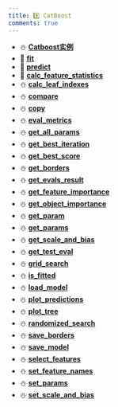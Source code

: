 ```yaml
---
title: 9️⃣ CatBoost
comments: true
---
```


<div class="grid cards" markdown>

- ⛄ [__Catboost实例__](./A0.ipynb)
- 🐔 [__fit__](./Afit.md)
- 🦢 [__predict__](./Bpredict.md)
- 🏐 [__calc_feature_statistics__](./calc_feature_statistics.md)
- ⛄ [__calc_leaf_indexes__](./calc_leaf_indexes.md)
- ⛄ [__compare__](./compare.md)
- ⛄ [__copy__](./copy.md)
- ⛄ [__eval_metrics__](./eval_metrics.md)
- ⛄ [__get_all_params__](./get_all_params.md)
- ⛄ [__get_best_iteration__](./get_best_iteration.md)
- ⛄ [__get_best_score__](./get_best_score.md)
- ⛄ [__get_borders__](./get_borders.md)
- ⛄ [__get_evals_result__](./get_evals_result.md)
- ⛄ [__get_feature_importance__](./get_feature_importance.md)
- ⛄ [__get_object_importance__](./get_object_importance.md)
- ⛄ [__get_param__](./get_param.md)
- ⛄ [__get_params__](./get_params.md)
- ⛄ [__get_scale_and_bias__](./get_scale_and_bias.md)
- ⛄ [__get_test_eval__](./get_test_eval.md)
- ⛄ [__grid_search__](./grid_search.md)
- ⛄ [__is_fitted__](./is_fitted.md)
- ⛄ [__load_model__](./load_model.md)
- ⛄ [__plot_predictions__](./plot_predictions.md)
- ⛄ [__plot_tree__](./plot_tree.md)
- ⛄ [__randomized_search__](./randomized_search.md)
- ⛄ [__save_borders__](./save_borders.md)
- ⛄ [__save_model__](./save_model.md)
- ⛄ [__select_features__](./select_features.md)
- ⛄ [__set_feature_names__](./set_feature_names.md)
- ⛄ [__set_params__](./set_params.md)
- ⛄ [__set_scale_and_bias__](./set_scale_and_bias.md)

</div>